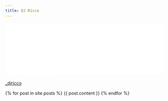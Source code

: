 ```yaml
---
title: DJ Ricco
---
```


<html lang="en">
<head>
  <meta charset="utf-8">
  <title>DJ Ricco</title>


  <!-- Mobile Specific Metas
  –––––––––––––––––––––––––––––––––––––––––––––––––– -->
  <meta name="viewport" content="width=device-width, initial-scale=1">

  <!-- CSS
  –––––––––––––––––––––––––––––––––––––––––––––––––– -->
  <link rel="stylesheet" href="/css/normalize.css">
  <link rel="stylesheet" href="/css/skeleton.css">

  <!-- Favicon
  –––––––––––––––––––––––––––––––––––––––––––––––––– -->
  <link rel="icon" type="image/png" href="/images/favicon.ico">

</head>
<body>
  <style type="text/css">

  #logo {
    width: 90%;
  }

  @media (min-width: 800px) {
    #logo {
      width: 780px;
    }
  }

  h1 {
      font-size: 3rem;
      line-height: 1.2;
      letter-spacing: -.1rem;
  }

  .social .icon {
      width: 28px;
      height: 26px;
      display: inline-block;
      background: url(/images/social.png) center center no-repeat;
      margin: 0;
      vertical-align: middle;
  }

  .instagram .icon {
      background-position: -28px 0;
  }

  a {
    color: white;
    text-decoration: none;  
  }

  </style>
<div class="bg">
	<img id="logo" src="/images/logo.svg">
  <div class="row" style="margin-bottom: 15px;">
    <div class="six columns">
      <div style="color: #fff;">
        contato: 11 98292 6242
      </div>
    </div>
    <div class="six columns">
      <div class="social instagram">
        <a href="https://www.instagram.com/djricco_oficial/" target="_blank">
          <span class="icon"></span>
          <span class="title">_djricco</span>
        </a>
      </div>
    </div>
  </div>
	

{% for post in site.posts %}
  {{ post.content }}
{% endfor %}


</div>
</body>
</html>
